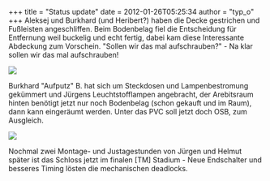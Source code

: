 +++
title = "Status update"
date = 2012-01-26T05:25:34
author = "typ_o"
+++
Aleksej und Burkhard (und Heribert?) haben die Decke gestrichen und
Fußleisten angeschliffen. Beim Bodenbelag fiel die Entscheidung für
Entfernung weil buckelig und echt fertig, dabei kam diese Interessante
Abdeckung zum Vorschein. "Sollen wir das mal aufschrauben?" - Na klar
sollen wir das mal aufschrauben\!  
  
![](https://flipdot.org/blog/uploads/beide.jpg)  
  
Burkhard "Aufputz" B. hat sich um Steckdosen und Lampenbestromung
gekümmert und Jürgens Leuchtstofflampen angebracht, der Arebitsraum
hinten benötigt jetzt nur noch Bodenbelag (schon gekauft und im Raum),
dann kann eingeräumt werden. Unter das PVC soll jetzt doch OSB, zum
Ausgleich.  
  
![](https://flipdot.org/blog/uploads/IMAG1549.jpg)  
  
Nochmal zwei Montage- und Justagestunden von Jürgen und Helmut später
ist das Schloss jetzt im finalen \[TM\] Stadium - Neue Endschalter und
besseres Timing lösten die mechanischen deadlocks.
